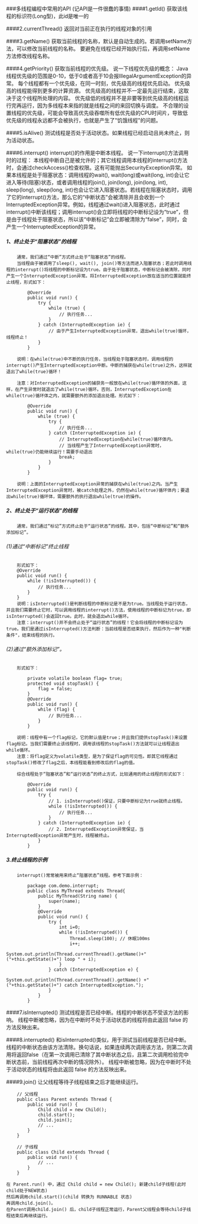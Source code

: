 ###多线程编程中常用的API
(记API是一件很蠢的事情)
 ####1.getId()
    获取该线程的标识符(Long型)，此id是唯一的

####2.currentThread()
    返回对当前正在执行的线程对象的引用

####3.getName()
    获取当前线程的名称，默认是自动生成的。若调用setName方法，可以修改当前线程的名称。
    要避免在线程已经开始执行后，再调用setName方法修改线程名称。

####4.getPriority()
    获取当前线程的优先级。
    说一下线程优先级的概念：
        Java线程优先级的范围是0-10，低于0或者高于10会报IllegalArgumentException的异常。
        每个线程都有一个优先级，在同一时刻，优先级高的线程优先启动。
        优先级高的线程能得到更多的计算资源。
        优先级高的线程并不一定最先运行结束，这取决于这个线程所处理的内容。
        优先级低的线程并不是非要等到优先级高的线程运行完再运行，因为多线程本来指的就是线程之间的来回切换与调度。
        不合理的设置线程的优先级，可能会导致高优先级吞噬所有低优先级的CPU时间片，导致低优先级的线程永远都不会被执行，也就是产生了"饥饿线程"的问题。

####5.isAlive()
    测试线程是否处于活动状态。如果线程已经启动且尚未终止，则为活动状态。
    
####6.interrupt()
    interrupt()的作用是中断本线程。
    说一下interrupt()方法调用时的过程：
        本线程中断自己是被允许的；其它线程调用本线程的interrupt()方法时，会通过checkAccess()检查权限。这有可能抛出SecurityException异常。
        如果本线程是处于阻塞状态：调用线程的wait(), wait(long)或wait(long, int)会让它进入等待(阻塞)状态，或者调用线程的join(), join(long), join(long, int), sleep(long), sleep(long, int)也会让它进入阻塞状态。若线程在阻塞状态时，调用了它的interrupt()方法，那么它的“中断状态”会被清除并且会收到一个InterruptedException异常。例如，线程通过wait()进入阻塞状态，此时通过interrupt()中断该线程；调用interrupt()会立即将线程的中断标记设为“true”，但是由于线程处于阻塞状态，所以该“中断标记”会立即被清除为“false”，同时，会产生一个InterruptedException的异常。
#####   1、终止处于“阻塞状态”的线程
        通常，我们通过“中断”方式终止处于“阻塞状态”的线程。
        当线程由于被调用了sleep(), wait(), join()等方法而进入阻塞状态；若此时调用线程的interrupt()将线程的中断标记设为true。由于处于阻塞状态，中断标记会被清除，同时产生一个InterruptedException异常。将InterruptedException放在适当的位置就能终止线程，形式如下：
```
        @Override
        public void run() {
            try {
                while (true) {
                    // 执行任务...
                }
            } catch (InterruptedException ie) {  
                // 由于产生InterruptedException异常，退出while(true)循环，线程终止！
            }
        }
```
        说明：在while(true)中不断的执行任务，当线程处于阻塞状态时，调用线程的interrupt()产生InterruptedException中断。中断的捕获在while(true)之外，这样就退出了while(true)循环！

        注意：对InterruptedException的捕获务一般放在while(true)循环体的外面，这样，在产生异常时就退出了while(true)循环。否则，InterruptedException在while(true)循环体之内，就需要额外的添加退出处理。形式如下：
```
        @Override
        public void run() {
            while (true) {
                try {
                    // 执行任务...
                } catch (InterruptedException ie) {  
                    // InterruptedException在while(true)循环体内。
                    // 当线程产生了InterruptedException异常时，while(true)仍能继续运行！需要手动退出
                    break;
                }
            }
        }
```
        说明：上面的InterruptedException异常的捕获在while(true)之内。当产生InterruptedException异常时，被catch处理之外，仍然在while(true)循环体内；要退出while(true)循环体，需要额外的执行退出while(true)的操作。

#####   2、终止处于“运行状态”的线程
        通常，我们通过“标记”方式终止处于“运行状态”的线程。其中，包括“中断标记”和“额外添加标记”。
######  (1)通过“中断标记”终止线程
        形式如下：
        @Override
        public void run() {
            while (!isInterrupted()) {
                // 执行任务...
            }
        }
        说明：isInterrupted()是判断线程的中断标记是不是为true。当线程处于运行状态，并且我们需要终止它时，可以调用线程的interrupt()方法，使用线程的中断标记为true，即isInterrupted()会返回true。此时，就会退出while循环。
        注意：interrupt()并不会终止处于“运行状态”的线程！它会将线程的中断标记设为true。我们是通过isInterrupted()方法判断：当前线程是否结束执行，然后作为一种"判断条件"，结束线程的执行。

######  (2)通过“额外添加标记”。
        形式如下：
```
        private volatile boolean flag= true;
        protected void stopTask() {
            flag = false;
        }
        @Override
        public void run() {
            while (flag) {
                // 执行任务...
            }
        }
```
        说明：线程中有一个flag标记，它的默认值是true；并且我们提供stopTask()来设置flag标记。当我们需要终止该线程时，调用该线程的stopTask()方法就可以让线程退出while循环。
        注意：将flag定义为volatile类型，是为了保证flag的可见性。即其它线程通过stopTask()修改了flag之后，本线程能看到修改后的flag的值。 

        综合线程处于“阻塞状态”和“运行状态”的终止方式，比较通用的终止线程的形式如下：
```
        @Override
        public void run() {
            try {
                // 1. isInterrupted()保证，只要中断标记为true就终止线程。
                while (!isInterrupted()) {
                    // 执行任务...
                }
            } catch (InterruptedException ie) {  
                // 2. InterruptedException异常保证，当InterruptedException异常产生时，线程被终止。
            }
        }
```
#####   3.终止线程的示例
        interrupt()常常被用来终止“阻塞状态”线程。参考下面示例：
```
        package com.demo.interrupt;
        public class MyThread extends Thread{
            public MyThread(String name) {
                super(name);
            }
            @Override
            public void run() {
                try {  
                    int i=0;
                    while (!isInterrupted()) {
                        Thread.sleep(100); // 休眠100ms
                        i++;
                        System.out.println(Thread.currentThread().getName()+" ("+this.getState()+") loop " + i);  
                    }
                } catch (InterruptedException e) {  
                    System.out.println(Thread.currentThread().getName() +" ("+this.getState()+") catch InterruptedException.");  
                }
            }
        }
```

####7.isInterrupted()
    测试线程是否已经中断。线程的中断状态不受该方法的影响。
    线程中断被忽略，因为在中断时不处于活动状态的线程将由此返回 false 的方法反映出来。

####8.interrupted()
    和isInterrupted()类似，用于测试当前线程是否已经中断。线程的中断状态由该方法清除。换句话说，如果连续两次调用该方法，则第二次调用将返回false（在第一次调用已清除了其中断状态之后，且第二次调用检验完中断状态前，当前线程再次中断的情况除外）。
    线程中断被忽略，因为在中断时不处于活动状态的线程将由此返回 false 的方法反映出来。

####9.join()
    让父线程等待子线程结束之后才能继续运行。
```
    // 父线程
    public class Parent extends Thread {
        public void run() {
            Child child = new Child();
            child.start();
            child.join();
            // ...
        }
    }
```
```
    // 子线程
    public class Child extends Thread {
        public void run() {
            // ...
        }
    }
```
    在 Parent.run() 中，通过 Child child = new Child(); 新建child子线程(此时child处于NEW状态)
    然后再调用child.start()(child 转换为 RUNNABLE 状态)
    再调用child.join()。
    在Parent调用child.join() 后，child子线程正常运行，Parent父线程会等待child子线程结束后再继续运行。
